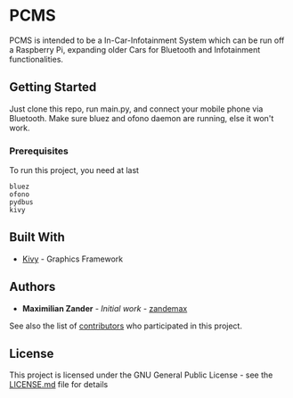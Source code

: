 # PCMS

PCMS is intended to be a In-Car-Infotainment System which can be run off a Raspberry Pi, expanding older Cars for Bluetooth and Infotainment functionalities.

## Getting Started

Just clone this repo, run main.py, and connect your mobile phone via Bluetooth.
Make sure bluez and ofono daemon are running, else it won't work.

### Prerequisites

To run this project, you need at last

```
bluez
ofono
pydbus
kivy
```

## Built With

* [Kivy](http://kivy.org) - Graphics Framework

## Authors

* **Maximilian Zander** - *Initial work* - [zandemax](https://github.com/zandemax)

See also the list of [contributors](https://github.com/your/project/contributors) who participated in this project.

## License

This project is licensed under the GNU General Public License - see the [LICENSE.md](LICENSE.md) file for details
